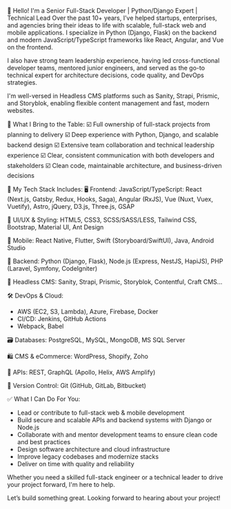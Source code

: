 👋 Hello! I'm a Senior Full-Stack Developer | Python/Django Expert | Technical Lead
Over the past 10+ years, I’ve helped startups, enterprises, and agencies bring their ideas to life with scalable, full-stack web and mobile applications. I specialize in Python (Django, Flask) on the backend and modern JavaScript/TypeScript frameworks like React, Angular, and Vue on the frontend.

I also have strong team leadership experience, having led cross-functional developer teams, mentored junior engineers, and served as the go-to technical expert for architecture decisions, code quality, and DevOps strategies.

I'm well-versed in Headless CMS platforms such as Sanity, Strapi, Prismic, and Storyblok, enabling flexible content management and fast, modern websites.

🧠 What I Bring to the Table:
☑️ Full ownership of full-stack projects from planning to delivery
☑️ Deep experience with Python, Django, and scalable backend design
☑️ Extensive team collaboration and technical leadership experience
☑️ Clear, consistent communication with both developers and stakeholders
☑️ Clean code, maintainable architecture, and business-driven decisions

🚀 My Tech Stack Includes:
🖥️ Frontend:
JavaScript/TypeScript: React (Next.js, Gatsby, Redux, Hooks, Saga), Angular (RxJS), Vue (Nuxt, Vuex, Vuetify), Astro, jQuery, D3.js, Three.js, GSAP

🎨 UI/UX & Styling:
HTML5, CSS3, SCSS/SASS/LESS, Tailwind CSS, Bootstrap, Material UI, Ant Design

📱 Mobile:
React Native, Flutter, Swift (Storyboard/SwiftUI), Java, Android Studio

🧩 Backend:
Python (Django, Flask), Node.js (Express, NestJS, HapiJS), PHP (Laravel, Symfony, CodeIgniter)

🔧 Headless CMS:
Sanity, Strapi, Prismic, Storyblok, Contentful, Craft CMS...

🛠️ DevOps & Cloud:
- AWS (EC2, S3, Lambda), Azure, Firebase, Docker
- CI/CD: Jenkins, GitHub Actions
- Webpack, Babel

🗃️ Databases:
PostgreSQL, MySQL, MongoDB, MS SQL Server

🛍️ CMS & eCommerce:
WordPress, Shopify, Zoho

🔌 APIs:
REST, GraphQL (Apollo, Helix, AWS Amplify)

🔧 Version Control:
Git (GitHub, GitLab, Bitbucket)

✅ What I Can Do For You:
- Lead or contribute to full-stack web & mobile development
- Build secure and scalable APIs and backend systems with Django or Node.js
- Collaborate with and mentor development teams to ensure clean code and best practices
- Design software architecture and cloud infrastructure
- Improve legacy codebases and modernize stacks
- Deliver on time with quality and reliability

Whether you need a skilled full-stack engineer or a technical leader to drive your project forward, I'm here to help.

Let’s build something great. Looking forward to hearing about your project!
